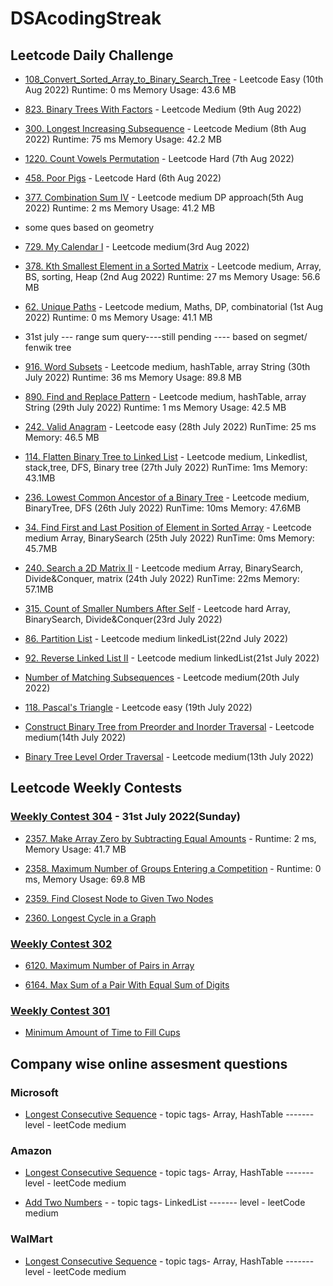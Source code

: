 # DSAcodingStreak

## Leetcode Daily Challenge

-  [108_Convert_Sorted_Array_to_Binary_Search_Tree](https://leetcode.com/problems/convert-sorted-array-to-binary-search-tree/) - Leetcode Easy (10th Aug 2022) Runtime: 0 ms   Memory Usage: 43.6 MB

-  [823. Binary Trees With Factors](https://leetcode.com/problems/binary-trees-with-factors/) - Leetcode Medium (9th Aug 2022) 

-  [300. Longest Increasing Subsequence](https://leetcode.com/problems/longest-increasing-subsequence/) - Leetcode Medium (8th Aug 2022) Runtime: 75 ms     Memory Usage: 42.2 MB

-  [1220. Count Vowels Permutation](https://leetcode.com/problems/count-vowels-permutation/) - Leetcode Hard (7th Aug 2022) 

-  [458. Poor Pigs](https://leetcode.com/problems/poor-pigs/) - Leetcode Hard (6th Aug 2022) 

-  [377. Combination Sum IV](https://leetcode.com/problems/combination-sum-iv/) - Leetcode medium DP approach(5th Aug 2022) Runtime: 2 ms  Memory Usage: 41.2 MB

- some ques based on geometry

-  [729. My Calendar I](https://leetcode.com/problems/my-calendar-i/) - Leetcode medium(3rd Aug 2022)

-  [378. Kth Smallest Element in a Sorted Matrix](https://leetcode.com/problems/kth-smallest-element-in-a-sorted-matrix/) - Leetcode medium, Array, BS, sorting, Heap (2nd Aug 2022)  Runtime: 27 ms  Memory Usage: 56.6 MB

-  [62. Unique Paths](https://leetcode.com/problems/unique-paths/) - Leetcode medium, Maths, DP, combinatorial (1st Aug 2022)  Runtime: 0 ms  Memory Usage: 41.1 MB

- 31st july --- range sum query----still pending   ---- based on segmet/ fenwik tree

-  [916. Word Subsets](https://leetcode.com/problems/word-subsets/) - Leetcode medium, hashTable, array String (30th July 2022)  Runtime: 36 ms  Memory Usage: 89.8 MB

-  [890. Find and Replace Pattern](https://leetcode.com/problems/find-and-replace-pattern/) - Leetcode medium, hashTable, array String (29th July 2022)  Runtime: 1 ms  Memory Usage: 42.5 MB

-  [242. Valid Anagram](https://leetcode.com/problems/valid-anagram/) - Leetcode easy (28th July 2022)  RunTime: 25 ms  Memory: 46.5 MB

- [114. Flatten Binary Tree to Linked List](https://leetcode.com/problems/flatten-binary-tree-to-linked-list/) - Leetcode medium, Linkedlist, stack,tree, DFS, Binary tree (27th July 2022)  RunTime: 1ms  Memory: 43.1MB

- [236. Lowest Common Ancestor of a Binary Tree](https://leetcode.com/problems/lowest-common-ancestor-of-a-binary-tree/) - Leetcode medium, BinaryTree, DFS (26th July 2022)  RunTime: 10ms  Memory: 47.6MB

- [34. Find First and Last Position of Element in Sorted Array](https://leetcode.com/problems/find-first-and-last-position-of-element-in-sorted-array/) - Leetcode medium Array, BinarySearch (25th July 2022)  RunTime: 0ms  Memory: 45.7MB

- [240. Search a 2D Matrix II](https://leetcode.com/problems/search-a-2d-matrix-ii/) - Leetcode medium Array, BinarySearch, Divide&Conquer, matrix (24th July 2022)  RunTime: 22ms  Memory: 57.1MB

- [315. Count of Smaller Numbers After Self](https://leetcode.com/problems/count-of-smaller-numbers-after-self/) - Leetcode hard Array, BinarySearch, Divide&Conquer(23rd July 2022)

- [86. Partition List](https://leetcode.com/problems/partition-list/) - Leetcode medium linkedList(22nd July 2022)

- [92. Reverse Linked List II](https://leetcode.com/problems/reverse-linked-list-ii/) - 
Leetcode medium linkedList(21st July 2022)

- [Number of Matching Subsequences](https://leetcode.com/problems/number-of-matching-subsequences/) - 
Leetcode medium(20th July 2022)

- [118. Pascal's Triangle](https://leetcode.com/problems/pascals-triangle/) - 
Leetcode easy (19th July 2022)

- [Construct Binary Tree from Preorder and Inorder Traversal](https://leetcode.com/problems/construct-binary-tree-from-preorder-and-inorder-traversal/) - Leetcode medium(14th July 2022)

- [Binary Tree Level Order Traversal](https://leetcode.com/problems/binary-tree-level-order-traversal/) - Leetcode medium(13th July 2022)


## Leetcode Weekly Contests

### [Weekly Contest 304](https://leetcode.com/contest/weekly-contest-304/) - 31st July 2022(Sunday)

- [2357. Make Array Zero by Subtracting Equal Amounts](https://leetcode.com/contest/weekly-contest-304/problems/make-array-zero-by-subtracting-equal-amounts/) - Runtime: 2 ms, Memory Usage: 41.7 MB

- [2358. Maximum Number of Groups Entering a Competition](https://leetcode.com/contest/weekly-contest-304/problems/maximum-number-of-groups-entering-a-competition/) - Runtime: 0 ms, Memory Usage: 69.8 MB

- [2359. Find Closest Node to Given Two Nodes](https://leetcode.com/contest/weekly-contest-304/problems/find-closest-node-to-given-two-nodes/)

- [2360. Longest Cycle in a Graph](https://leetcode.com/contest/weekly-contest-304/problems/longest-cycle-in-a-graph/)



### [Weekly Contest 302](https://leetcode.com/contest/weekly-contest-301/)

- [6120. Maximum Number of Pairs in Array](https://leetcode.com/contest/weekly-contest-302/problems/maximum-number-of-pairs-in-array/)

- [6164. Max Sum of a Pair With Equal Sum of Digits](https://leetcode.com/contest/weekly-contest-302/problems/max-sum-of-a-pair-with-equal-sum-of-digits/)

### [Weekly Contest 301](https://leetcode.com/contest/weekly-contest-301/)

- [Minimum Amount of Time to Fill Cups](https://leetcode.com/contest/weekly-contest-301/problems/minimum-amount-of-time-to-fill-cups/)





## Company wise online assesment questions

### Microsoft
- [Longest Consecutive Sequence](https://leetcode.com/problems/longest-consecutive-sequence/)  - topic tags- Array, HashTable   -------  level - leetCode medium

### Amazon
- [Longest Consecutive Sequence](https://leetcode.com/problems/longest-consecutive-sequence/)  - topic tags- Array, HashTable   -------  level - leetCode medium

- [Add Two Numbers](https://leetcode.com/problems/add-two-numbers/) - - topic tags- LinkedList   -------  level - leetCode medium

### WalMart
- [Longest Consecutive Sequence](https://leetcode.com/problems/longest-consecutive-sequence/)  - topic tags- Array, HashTable   -------  level - leetCode medium
